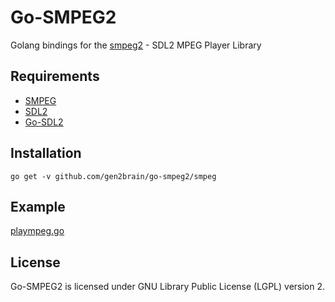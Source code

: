 Go-SMPEG2
=========

Golang bindings for the [smpeg2](http://icculus.org/smpeg/) - SDL2 MPEG Player Library

Requirements
------------

* [SMPEG](http://icculus.org/smpeg/)
* [SDL2](http://libsdl.org/download-2.0.php)
* [Go-SDL2](https://github.com/veandco/go-sdl2)

Installation
------------

    go get -v github.com/gen2brain/go-smpeg2/smpeg

Example
-------

[plaympeg.go](https://github.com/gen2brain/go-smpeg2/blob/master/examples/plaympeg/plaympeg.go)


License
-------

Go-SMPEG2 is licensed under GNU Library Public License (LGPL) version 2.

